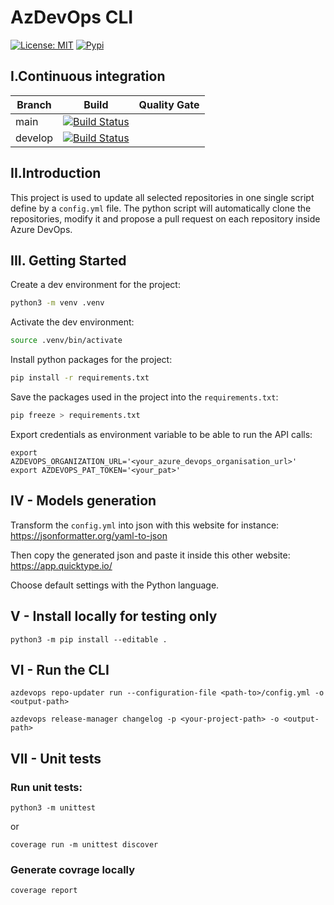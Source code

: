 # AzDevOps CLI

[![License: MIT](https://img.shields.io/badge/License-MIT-green.svg)](https://github.com/gwendallg/rsql4net/blob/develop/LICENSE) [![Pypi](https://img.shields.io/pypi/v/PACKAGE?label=azdevops-cli)]()

## I.Continuous integration

| Branch  | Build                                                                                                                                                                                                                                        | Quality Gate |
| ------- | -------------------------------------------------------------------------------------------------------------------------------------------------------------------------------------------------------------------------------------------- | ------------ |
| main    | [![Build Status](https://dev.azure.com/damienaicheh0990/azdevops-cli/_apis/build/status/damienaicheh.azdevops-cli?branchName=main)](https://dev.azure.com/damienaicheh0990/azdevops-cli/_build/latest?definitionId=95&branchName=main)       |              |
| develop | [![Build Status](https://dev.azure.com/damienaicheh0990/azdevops-cli/_apis/build/status/damienaicheh.azdevops-cli?branchName=develop)](https://dev.azure.com/damienaicheh0990/azdevops-cli/_build/latest?definitionId=95&branchName=develop) |              |

## II.Introduction

This project is used to update all selected repositories in one single script define by a `config.yml` file.
The python script will automatically clone the repositories, modify it and propose a pull request on each repository inside Azure DevOps.

## III. Getting Started

Create a dev environment for the project:

```sh
python3 -m venv .venv
```

Activate the dev environment:

```sh
source .venv/bin/activate
```

Install python packages for the project:
```sh
pip install -r requirements.txt
```

Save the packages used in the project into the `requirements.txt`:
```sh
pip freeze > requirements.txt
```

Export credentials as environment variable to be able to run the API calls:
```
export AZDEVOPS_ORGANIZATION_URL='<your_azure_devops_organisation_url>'
export AZDEVOPS_PAT_TOKEN='<your_pat>'
```

## IV - Models generation

Transform the `config.yml` into json with this website for instance:
https://jsonformatter.org/yaml-to-json

Then copy the generated json and paste it inside this other website:
https://app.quicktype.io/

Choose default settings with the Python language.

## V - Install locally for testing only

```
python3 -m pip install --editable .
```

## VI - Run the CLI

```
azdevops repo-updater run --configuration-file <path-to>/config.yml -o <output-path>
```

```
azdevops release-manager changelog -p <your-project-path> -o <output-path>
```

## VII - Unit tests

### Run unit tests:

```
python3 -m unittest
```

or

```
coverage run -m unittest discover
```

### Generate covrage locally

```
coverage report
```